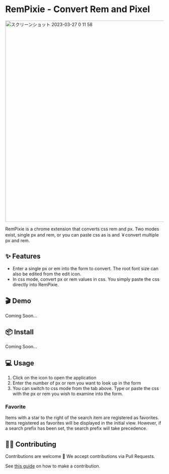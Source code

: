 # RemPixie - Convert Rem and Pixel

<img width="640" alt="スクリーンショット 2023-03-27 0 11 58" src="https://user-images.githubusercontent.com/42238927/227957239-9ca13725-9891-41ea-852f-bafcfecb9c17.png">


RemPixie is a chrome extension that converts css rem and px.
Two modes exist, single px and rem, or you can paste css as is and ￥convert multiple px and rem.

## ✨ Features

- Enter a single px or em into the form to convert. The root font size can also be edited from the edit icon.
- In css mode, convert px or rem values in css. You simply paste the css directly into RemPixie.

## 🎬 Demo

Coming Soon...
## 📦 Install

Coming Soon...

## 💻 Usage

1. Click on the icon to open the application
2. Enter the number of px or rem you want to look up in the form
3. You can switch to css mode from the tab above. Type or paste the css with the px or rem you wish to examine into the form.

### Favorite
Items with a star to the right of the search item are registered as favorites. Items registered as favorites will be displayed in the initial view. However, if a search prefix has been set, the search prefix will take precedence.

## 👨‍💻 Contributing
Contributions are welcome 🎉 We accept contributions via Pull Requests.

See [this guide](https://github.com/kanchi-Matsumoto/rem-pixie/blob/main/CONTRIBUTING.md) on how to make a contribution.
